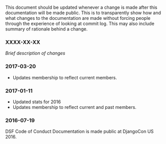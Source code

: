 This document should be updated whenever a change is made after this
documentation will be made public. This is to transparently show how and what
changes to the documentation are made without forcing people through the
experience of looking at commit log. This may also include summary of rationale
behind a change. 

### XXXX-XX-XX

*Brief description of changes*

### 2017-03-20

- Updates membership to reflect current members.

### 2017-01-11

- Updated stats for 2016
- Updates membership to reflect current and past members.

### 2016-07-19

DSF Code of Conduct Documentation is made public at DjangoCon US 2016.
